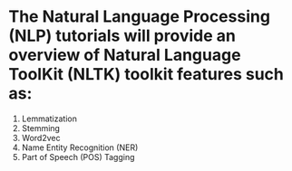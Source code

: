 # The Natural Language Processing (NLP) tutorials will provide an overview of Natural Language ToolKit (NLTK) toolkit features such as:
1. Lemmatization
2. Stemming
3. Word2vec
4. Name Entity Recognition (NER)
5. Part of Speech (POS) Tagging
